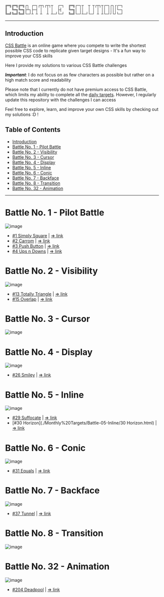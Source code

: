 ```
╔═╗╔═╗╔═╗┌┐ ┌─┐┌┬┐┌┬┐┬  ┌─┐  ╔═╗┌─┐┬  ┬ ┬┌┬┐┬┌─┐┌┐┌┌─┐
║  ╚═╗╚═╗├┴┐├─┤ │  │ │  ├┤   ╚═╗│ ││  │ │ │ ││ ││││└─┐
╚═╝╚═╝╚═╝└─┘┴ ┴ ┴  ┴ ┴─┘└─┘  ╚═╝└─┘┴─┘└─┘ ┴ ┴└─┘┘└┘└─┘
```
---

## Introduction
[CSS Battle](https://cssbattle.dev/) is an online game where you compete to write the shortest possible CSS code to replicate given target designs - It's a fun way to improve your CSS skills

Here I provide my solutions to various CSS Battle challenges

**_*Important*_**: I do not focus on as few characters as possible but rather on a high match score and readability

Please note that I currently do not have premium access to CSS Battle, which limits my ability to complete all the [daily targets](./Daily%20Targets/). However, I regularly update this repository with the challenges I can access

Feel free to explore, learn, and improve your own CSS skills by checking out my solutions :D !

## Table of Contents

- [Introduction](#introduction)
- [Battle No. 1 - Pilot Battle](#battle-no-1---pilot-battle)
- [Battle No. 2 - Visibility](#battle-no-2---visibility)
- [Battle No. 3 - Cursor](#battle-no-3---cursor)
- [Battle No. 4 - Display](#battle-no-4---display)
- [Battle No. 5 - Inline](#battle-no-5---inline)
- [Battle No. 6 - Conic](#battle-no-6---conic)
- [Battle No. 7 - Backface](#battle-no-7---backface)
- [Battle No. 8 - Transition](#battle-no-8---transition)
- [Battle No. 32 - Animation](#battle-no-32---animation)

---

# Battle No. 1 - Pilot Battle

![image](https://github.com/user-attachments/assets/15b8c9f0-bef3-435b-bb26-b6e92c1507fa)
- [#1 Simply Square](./Monthly%20Targets/Battle-01-PilotBattle/01-SimplySquare.html) | [=> link](https://cssbattle.dev/play/1)
- [#2 Carrom](./Monthly%20Targets/Battle-01-PilotBattle/02-Carrom.html) | [=> link](https://cssbattle.dev/play/2)
- [#3 Push Button](./Monthly%20Targets/Battle-01-PilotBattle/03-PushButton.html) | [=> link](https://cssbattle.dev/play/3)
- [#4 Ups n Downs](./Monthly%20Targets/Battle-01-PilotBattle/04-UpsAndDowns.html) | [=> link](https://cssbattle.dev/play/4)

# Battle No. 2 - Visibility
![image](https://github.com/user-attachments/assets/5c7a0574-25b7-477c-b393-1e61327b8850)
- [#13 Totally Triangle](./Monthly%20Targets/Battle-02-Visibility/13-TotallyTriangle.html) | [=> link](https://cssbattle.dev/play/13)
- [#15 Overlap](./Monthly%20Targets/Battle-02-Visibility/15-Overlap.html) | [=> link](https://cssbattle.dev/play/15)

# Battle No. 3 - Cursor
![image](https://github.com/user-attachments/assets/a194fb72-ea95-447a-92f2-3dfd8b4d5bf4)

# Battle No. 4 - Display
![image](https://github.com/user-attachments/assets/b1b809dc-e39e-455a-996d-b09e2a05ebda)
- [#26 Smiley](./Monthly%20Targets/Battle-04-Display/26-Smiley.html) | [=> link](https://cssbattle.dev/play/26)

# Battle No. 5 - Inline
![image](https://github.com/user-attachments/assets/a4ca6e22-44ca-4b34-83a3-bb2c78f5f9c5)
- [#29 Suffocate](./Monthly%20Targets/Battle-05-Inline/29-Inline.html) | [=> link](https://cssbattle.dev/play/29)
- [#30 Horizon](./Monthly%20Targets/Battle-05-Inline/30 Horizon.html) | [=> link](https://cssbattle.dev/play/30)

# Battle No. 6 - Conic
![image](https://github.com/user-attachments/assets/c227392d-478b-44ba-af76-f25aac5d6488)
- [#31 Equals](./Monthly%20Targets/Battle-06-Conic/31-Equals.html) | [=> link](https://cssbattle.dev/play/31)

# Battle No. 7 - Backface
![image](https://github.com/user-attachments/assets/de631033-efd7-4975-9192-9e53a265da8e)
- [#37 Tunnel](./Monthly%20Targets/Battle-07-Backface/37-Tunnel.html) | [=> link](https://cssbattle.dev/play/37)

# Battle No. 8 - Transition
![image](https://github.com/user-attachments/assets/bfa067e6-18d5-4423-96ca-34e25bd1315f)

# Battle No. 32 - Animation
![image](https://github.com/user-attachments/assets/07099eb5-a495-4b78-82c2-cd3daf2d8d75)
- [#204 Deadpool](./Monthly%20Targets/Battle-32-Animation/204-Deadpool.html) | [=> link](https://cssbattle.dev/play/204)
